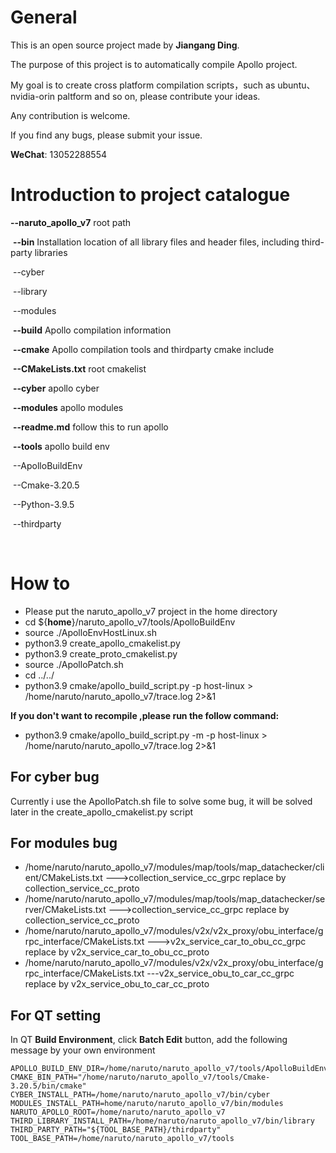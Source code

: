 # General

This is an open source project made by **Jiangang Ding**.

The purpose of this project is to automatically compile Apollo project.

 My goal is to create cross platform compilation scripts，such as ubuntu、nvidia-orin paltform and so on, please contribute your ideas.

Any contribution is welcome.

If you find any bugs, please submit your issue.

 **WeChat**: 13052288554



# Introduction to project catalogue 

**--naruto_apollo_v7**    root path

​			**--bin**    Installation location of all library files and header files, including third-party libraries

​            				--cyber

​            				--library

​           				 --modules

​			**--build**   Apollo compilation information 

​			**--cmake**  Apollo compilation tools and thirdparty cmake include

​			 **--CMakeLists.txt**  root cmakelist

​			 **--cyber**   apollo cyber

​			**--modules**  apollo modules

​			**--readme.md**  follow this to run apollo

​			**--tools**   apollo build env

​            				--ApolloBuildEnv

​          				 --Cmake-3.20.5

​           				--Python-3.9.5

​           				--thirdparty  

​     

# How to

-  Please put the naruto_apollo_v7 project in the home directory 
- cd   ${**home**}/naruto_apollo_v7/tools/ApolloBuildEnv
- source  ./ApolloEnvHostLinux.sh
- python3.9 create_apollo_cmakelist.py
- python3.9 create_proto_cmakelist.py
- source ./ApolloPatch.sh
- cd  ../../
- python3.9 cmake/apollo_build_script.py  -p host-linux >  /home/naruto/naruto_apollo_v7/trace.log 2>&1

 **If you don't want to recompile ,please run the follow command:**

- python3.9 cmake/apollo_build_script.py  -m -p host-linux >  /home/naruto/naruto_apollo_v7/trace.log 2>&1



## **For cyber bug**

Currently i use the ApolloPatch.sh file to solve some bug, it will be solved later in the create_apollo_cmakelist.py script

## For modules bug

- /home/naruto/naruto_apollo_v7/modules/map/tools/map_datachecker/client/CMakeLists.txt --->collection_service_cc_grpc replace by collection_service_cc_proto
- /home/naruto/naruto_apollo_v7/modules/map/tools/map_datachecker/server/CMakeLists.txt --->collection_service_cc_grpc replace by collection_service_cc_proto
- /home/naruto/naruto_apollo_v7/modules/v2x/v2x_proxy/obu_interface/grpc_interface/CMakeLists.txt --->v2x_service_car_to_obu_cc_grpc  replace by v2x_service_car_to_obu_cc_proto
- /home/naruto/naruto_apollo_v7/modules/v2x/v2x_proxy/obu_interface/grpc_interface/CMakeLists.txt ---v2x_service_obu_to_car_cc_grpc replace by v2x_service_obu_to_car_cc_proto

## For QT setting

In QT **Build Environment**, click **Batch Edit** button, add the following message by your own environment

```
APOLLO_BUILD_ENV_DIR=/home/naruto/naruto_apollo_v7/tools/ApolloBuildEnv
CMAKE_BIN_PATH="/home/naruto/naruto_apollo_v7/tools/Cmake-3.20.5/bin/cmake"
CYBER_INSTALL_PATH=/home/naruto/naruto_apollo_v7/bin/cyber
MODULES_INSTALL_PATH=home/naruto/naruto_apollo_v7/bin/modules
NARUTO_APOLLO_ROOT=/home/naruto/naruto_apollo_v7
THIRD_LIBRARY_INSTALL_PATH=/home/naruto/naruto_apollo_v7/bin/library
THIRD_PARTY_PATH="${TOOL_BASE_PATH}/thirdparty"
TOOL_BASE_PATH=/home/naruto/naruto_apollo_v7/tools
```


